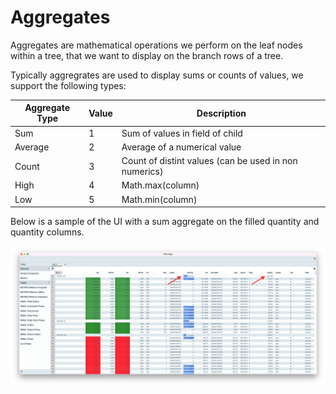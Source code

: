 # Aggregates

Aggregates are mathematical operations we perform on the leaf nodes within a tree, that we want to display on the branch
rows of a tree. 

Typically aggregrates are used to display sums or counts of values, we support the following types: 

| Aggregate Type | Value | Description                                           |
|----------------|-------|-------------------------------------------------------|
| Sum            | 1     | Sum of values in field of child                       |
| Average        | 2     | Average of a numerical value                          |
| Count          | 3     | Count of distint values (can be used in non numerics) |
| High           | 4     | Math.max(column)                                      |
| Low            | 5     | Math.min(column)                                      |

Below is a sample of the UI with a sum aggregate on the filled quantity and quantity columns. 

![Aggregates](aggregates.png)
